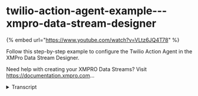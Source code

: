 # twilio-action-agent-example---xmpro-data-stream-designer
{% embed url="https://www.youtube.com/watch?v=VLtz6JQ4T78" %}



Follow this step-by-step example to configure the Twilio Action Agent in the XMPro Data Stream Designer.

Need help with creating your XMPRO Data Streams? Visit https://documentation.xmpro.com...
<details>
<summary>Transcript</summary>Follow this step-by-step example to configure the Twilio Action Agent in the XMPro Data Stream Designer.

Need help with creating your XMPRO Data Streams? Visit https://documentation.xmpro.com...
this example demonstrates how to use the

twilio action agent to send a

notification sms when high temperature

readings are received

first drag the agent onto the canvas

link the input to the filter and output

to the printer

save the data stream

and click on the agent to configure it

enter the account sid and authentication

token

enter the from and two numbers or select

from the input payload

enter the message with curly braces as

placeholders apply

and click configure to populate the

placeholder mappings

map these to pump id and water

temperature

apply the changes

save the data stream

publish it and let's look at the live

data view

each high temperature sends an sms via

twilio

you can download the file below to try

it out yourself

and for more information about this

agent's properties head to the

configuration page thank you
</details>